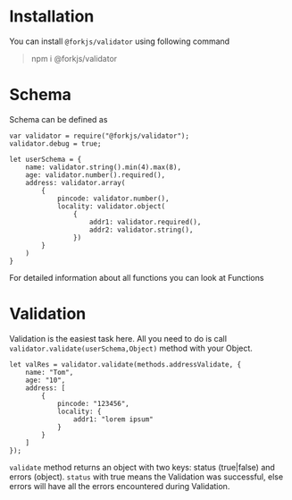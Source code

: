 # Installation

You can install <code>@forkjs/validator</code> using following command

<blockquote>npm i @forkjs/validator</blockquote>


# Schema

Schema can be defined as 
<pre v-pre data-lang="Node.JS">
<code class="lang-javascript">var validator = require("@forkjs/validator");
validator.debug = true;

let userSchema = {
    name: validator.string().min(4).max(8),
    age: validator.number().required(),
    address: validator.array(
        {
            pincode: validator.number(),
            locality: validator.object(
                {
                    addr1: validator.required(),
                    addr2: validator.string(),
                })
        }
    )
}</code></pre>

For detailed information about all functions you can look at Functions
# Validation

Validation is the easiest task here. All you need to do is call <code>validator.validate(userSchema,Object)</code> method with your Object. 

<pre v-pre data-lang="Node.JS">
<code class="lang-javascript">let valRes = validator.validate(methods.addressValidate, {
    name: "Tom",
    age: "10",
    address: [
        { 
            pincode: "123456", 
            locality: {
                addr1: "lorem ipsum"
            } 
        }
    ]
});</code></pre>

<code>validate</code> method returns an object with two keys: status (true|false) and errors (object). <code>status</code> with true means the Validation was successful, else errors will have all the errors encountered during Validation. 